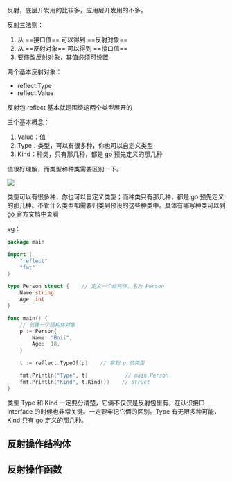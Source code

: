 反射，底层开发用的比较多，应用层开发用的不多。

反射三法则：

1. 从 ==接口值== 可以得到 ==反射对象==
2. 从 ==反射对象== 可以得到 ==接口值==
3. 要修改反射对象，其值必须可设置

两个基本反射对象：

- reflect.Type
- reflect.Value

反射包 reflect 基本就是围绕这两个类型展开的

三个基本概念：

1. Value：值
2. Type：类型，可以有很多种，你也可以自定义类型
3. Kind：种类，只有那几种，都是 go 预先定义的那几种

值很好理解，而类型和种类需要区别一下。

![](https://blogpicure.oss-cn-shenzhen.aliyuncs.com/blog/illustration-pic/Go/IMG/structure-of-interface-variable.jpg)

类型可以有很多种，你也可以自定义类型；而种类只有那几种，都是 go 预先定义的那几种。不管什么类型都需要归类到预设的这些种类中。具体有哪写种类可以到 [go 官方文档中查看](https://pkg.go.dev/reflect#Kind)

eg：

```go
package main

import (
    "reflect"
    "fmt"
)

type Person struct {    // 定义一个结构体，名为 Person
    Name string
    Age  int
}

func main() {
    // 创建一个结构体对象
    p := Person{
        Name: "Boii",
        Age:  18,
    }

    t := reflect.TypeOf(p)    // 拿到 p 的类型

    fmt.Println("Type", t)            // main.Person
    fmt.Println("Kind", t.Kind())    // struct
}
```

类型 Type 和 Kind 一定要分清楚，它俩不仅仅是反射包里有，在认识接口 interface 的时候也非常关键。一定要牢记它俩的区别。Type 有无限多种可能，Kind 只有 go 定义的那几种。

## 反射操作结构体

## 反射操作函数
